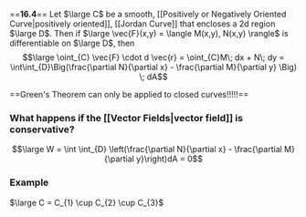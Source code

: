 ==**16.4**==
Let $\large C$ be a smooth, [[Positively or Negatively Oriented Curve|positively oriented]], [[Jordan Curve]] that encloses a 2d region $\large D$.
Then if $\large \vec{F}(x,y) = \langle M(x,y), N(x,y) \rangle$ is differentiable on $\large D$, then
$$\large \oint_{C} \vec{F} \cdot d \vec{r} = \oint_{C}M\; dx + N\; dy = \int\int_{D}\Big(\frac{\partial N}{\partial x} - \frac{\partial M}{\partial y} \Big) \; dA$$

==Green's Theorem can only be applied to closed curves!!!!!==

### What happens if the [[Vector Fields|vector field]] is conservative?

$$\large W = \int \int_{D} \left(\frac{\partial N}{\partial x} - \frac{\partial M}{\partial y}\right)dA = 0$$

### Example

$\large C = C_{1} \cup C_{2} \cup C_{3}$

